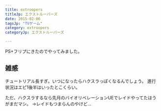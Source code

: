 ```yaml
---
title: extroopers
titleJp: エクストルーパーズ
date: 2015-02-06
tagsJp: "TVゲーム"
category: extroopers
categoryJp: エクストルーパーズ

---
```


PS+フリプにきたのでやってみました。


## 雑感

チュートリアル長すぎ。いつになったらハクスラっぽくなるんでしょう。
進行状況はエピ1後半はいったとこくらい。

ただ、ハクスラするなら先月のバイオリベレーションUEでレイドやってたほうがまだマシ。
→レイドもつまらんのやけど…

